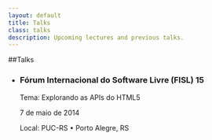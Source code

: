 ```yaml
---
layout: default
title: Talks
class: talks
description: Upcoming lectures and previous talks.
---
```


##Talks

<ul id="exp">
  <li>
     <h3>Fórum Internacional do Software Livre (FISL) 15</h3>
     <p>Tema: Explorando as APIs do HTML5</p>
     <p>7 de maio de 2014</p>
     <p>Local: PUC-RS • Porto Alegre, RS</p>
  </li>
</ul>

